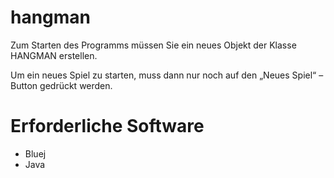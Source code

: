 # hangman
Zum Starten des Programms müssen Sie ein neues Objekt der Klasse HANGMAN erstellen.

Um ein neues Spiel zu starten, muss dann nur noch auf den „Neues Spiel“ – Button gedrückt werden.

# Erforderliche Software
- Bluej
- Java
